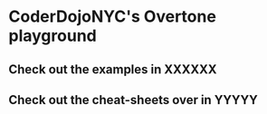 # CoderDojoNYC's Overtone playground

## Check out the examples in XXXXXX

## Check out the cheat-sheets over in YYYYY